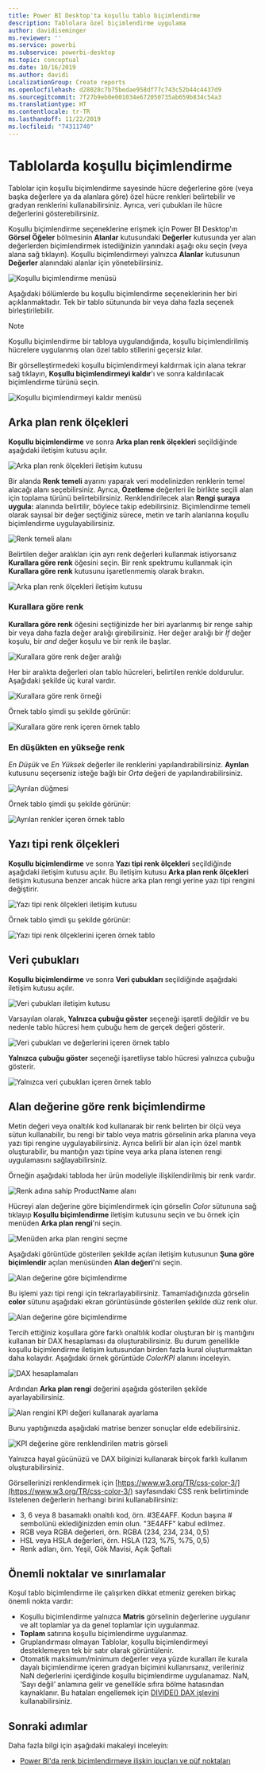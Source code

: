 ```yaml
---
title: Power BI Desktop'ta koşullu tablo biçimlendirme
description: Tablolara özel biçimlendirme uygulama
author: davidiseminger
ms.reviewer: ''
ms.service: powerbi
ms.subservice: powerbi-desktop
ms.topic: conceptual
ms.date: 10/16/2019
ms.author: davidi
LocalizationGroup: Create reports
ms.openlocfilehash: d28028c7b75bedae958df77c743c52b44c4437d9
ms.sourcegitcommit: 7f27b9eb0e001034e672050735ab659b834c54a3
ms.translationtype: HT
ms.contentlocale: tr-TR
ms.lasthandoff: 11/22/2019
ms.locfileid: "74311740"
---
```

# <a name="conditional-formatting-in-tables"></a>Tablolarda koşullu biçimlendirme 
Tablolar için koşullu biçimlendirme sayesinde hücre değerlerine göre (veya başka değerlere ya da alanlara göre) özel hücre renkleri belirtebilir ve gradyan renklerini kullanabilirsiniz. Ayrıca, veri çubukları ile hücre değerlerini gösterebilirsiniz. 

Koşullu biçimlendirme seçeneklerine erişmek için Power BI Desktop'ın **Görsel Öğeler** bölmesinin **Alanlar** kutusundaki **Değerler** kutusunda yer alan değerlerden biçimlendirmek istediğinizin yanındaki aşağı oku seçin (veya alana sağ tıklayın). Koşullu biçimlendirmeyi yalnızca **Alanlar** kutusunun **Değerler** alanındaki alanlar için yönetebilirsiniz.

![Koşullu biçimlendirme menüsü](media/desktop-conditional-table-formatting/table-formatting-0-popup-menu.png)

Aşağıdaki bölümlerde bu koşullu biçimlendirme seçeneklerinin her biri açıklanmaktadır. Tek bir tablo sütununda bir veya daha fazla seçenek birleştirilebilir.

> [!NOTE]
> Koşullu biçimlendirme bir tabloya uygulandığında, koşullu biçimlendirilmiş hücrelere uygulanmış olan özel tablo stillerini geçersiz kılar.

Bir görselleştirmedeki koşullu biçimlendirmeyi kaldırmak için alana tekrar sağ tıklayın, **Koşullu biçimlendirmeyi kaldır**'ı ve sonra kaldırılacak biçimlendirme türünü seçin.

![Koşullu biçimlendirmeyi kaldır menüsü](media/desktop-conditional-table-formatting/table-formatting-1-remove.png)

## <a name="background-color-scales"></a>Arka plan renk ölçekleri

**Koşullu biçimlendirme** ve sonra **Arka plan renk ölçekleri** seçildiğinde aşağıdaki iletişim kutusu açılır.

![Arka plan renk ölçekleri iletişim kutusu](media/desktop-conditional-table-formatting/table-formatting-1-default-dialog.png)

Bir alanda **Renk temeli** ayarını yaparak veri modelinizden renklerin temel alacağı alanı seçebilirsiniz. Ayrıca, **Özetleme** değerleri ile birlikte seçili alan için toplama türünü belirtebilirsiniz. Renklendirilecek alan **Rengi şuraya uygula:** alanında belirtilir, böylece takip edebilirsiniz. Biçimlendirme temeli olarak sayısal bir değer seçtiğiniz sürece, metin ve tarih alanlarına koşullu biçimlendirme uygulayabilirsiniz.

![Renk temeli alanı](media/desktop-conditional-table-formatting/table-formatting-1-apply-color-to.png)

Belirtilen değer aralıkları için ayrı renk değerleri kullanmak istiyorsanız **Kurallara göre renk** öğesini seçin. Bir renk spektrumu kullanmak için **Kurallara göre renk** kutusunu işaretlenmemiş olarak bırakın. 

![Arka plan renk ölçekleri iletişim kutusu](media/desktop-conditional-table-formatting/table-formatting-1-color-by-rules-dialog.png)

### <a name="color-by-rules"></a>Kurallara göre renk

**Kurallara göre renk** öğesini seçtiğinizde her biri ayarlanmış bir renge sahip bir veya daha fazla değer aralığı girebilirsiniz.  Her değer aralığı bir *If* değer koşulu, bir *and* değer koşulu ve bir renk ile başlar.

![Kurallara göre renk değer aralığı](media/desktop-conditional-table-formatting/table-formatting-1-color-by-rules-if-value.png)

Her bir aralıkta değerleri olan tablo hücreleri, belirtilen renkle doldurulur. Aşağıdaki şekilde üç kural vardır.

![Kurallara göre renk örneği](media/desktop-conditional-table-formatting/table-formatting-1-color-by-rules.png)

Örnek tablo şimdi şu şekilde görünür:

![Kurallara göre renk içeren örnek tablo](media/desktop-conditional-table-formatting/table-formatting-1-color-by-rules-table.png)


### <a name="color-minimum-to-maximum"></a>En düşükten en yükseğe renk

*En Düşük* ve *En Yüksek* değerler ile renklerini yapılandırabilirsiniz. **Ayrılan** kutusunu seçerseniz isteğe bağlı bir *Orta* değeri de yapılandırabilirsiniz.

![Ayrılan düğmesi](media/desktop-conditional-table-formatting/table-formatting-1-diverging.png)

Örnek tablo şimdi şu şekilde görünür:

![Ayrılan renkler içeren örnek tablo](media/desktop-conditional-table-formatting/table-formatting-1-diverging-table.png)

## <a name="font-color-scales"></a>Yazı tipi renk ölçekleri

**Koşullu biçimlendirme** ve sonra **Yazı tipi renk ölçekleri** seçildiğinde aşağıdaki iletişim kutusu açılır. Bu iletişim kutusu **Arka plan renk ölçekleri** iletişim kutusuna benzer ancak hücre arka plan rengi yerine yazı tipi rengini değiştirir.

![Yazı tipi renk ölçekleri iletişim kutusu](media/desktop-conditional-table-formatting/table-formatting-2-diverging.png)

Örnek tablo şimdi şu şekilde görünür:

![Yazı tipi renk ölçeklerini içeren örnek tablo](media/desktop-conditional-table-formatting/table-formatting-2-table.png)

## <a name="data-bars"></a>Veri çubukları

**Koşullu biçimlendirme** ve sonra **Veri çubukları** seçildiğinde aşağıdaki iletişim kutusu açılır. 

![Veri çubukları iletişim kutusu](media/desktop-conditional-table-formatting/table-formatting-3-default.png)

Varsayılan olarak, **Yalnızca çubuğu göster** seçeneği işaretli değildir ve bu nedenle tablo hücresi hem çubuğu hem de gerçek değeri gösterir.

![Veri çubukları ve değerlerini içeren örnek tablo](media/desktop-conditional-table-formatting/table-formatting-3-default-table.png)

**Yalnızca çubuğu göster** seçeneği işaretliyse tablo hücresi yalnızca çubuğu gösterir.

![Yalnızca veri çubukları içeren örnek tablo](media/desktop-conditional-table-formatting/table-formatting-3-default-table-bars.png)

## <a name="color-formatting-by-field-value"></a>Alan değerine göre renk biçimlendirme

Metin değeri veya onaltılık kod kullanarak bir renk belirten bir ölçü veya sütun kullanabilir, bu rengi bir tablo veya matris görselinin arka planına veya yazı tipi rengine uygulayabilirsiniz. Ayrıca belirli bir alan için özel mantık oluşturabilir, bu mantığın yazı tipine veya arka plana istenen rengi uygulamasını sağlayabilirsiniz.

Örneğin aşağıdaki tabloda her ürün modeliyle ilişkilendirilmiş bir renk vardır. 

![Renk adına sahip ProductName alanı](media/desktop-conditional-table-formatting/conditional-table-formatting_01.png)

Hücreyi alan değerine göre biçimlendirmek için görselin *Color* sütununa sağ tıklayıp **Koşullu biçimlendirme** iletişim kutusunu seçin ve bu örnek için menüden **Arka plan rengi**'ni seçin. 

![Menüden arka plan rengini seçme](media/desktop-conditional-table-formatting/conditional-table-formatting_02.png)

Aşağıdaki görüntüde gösterilen şekilde açılan iletişim kutusunun **Şuna göre biçimlendir** açılan menüsünden **Alan değeri**'ni seçin.

![Alan değerine göre biçimlendirme](media/desktop-conditional-table-formatting/conditional-table-formatting_03.png)

Bu işlemi yazı tipi rengi için tekrarlayabilirsiniz. Tamamladığınızda görselin **color** sütunu aşağıdaki ekran görüntüsünde gösterilen şekilde düz renk olur.

![Alan değerine göre biçimlendirme](media/desktop-conditional-table-formatting/conditional-table-formatting_04.png)

Tercih ettiğiniz koşullara göre farklı onaltılık kodlar oluşturan bir iş mantığını kullanan bir DAX hesaplaması da oluşturabilirsiniz. Bu durum genellikle koşullu biçimlendirme iletişim kutusundan birden fazla kural oluşturmaktan daha kolaydır. Aşağıdaki örnek görüntüde *ColorKPI* alanını inceleyin.

![DAX hesaplamaları](media/desktop-conditional-table-formatting/conditional-table-formatting_05.png)

Ardından **Arka plan rengi** değerini aşağıda gösterilen şekilde ayarlayabilirsiniz.

![Alan rengini KPI değeri kullanarak ayarlama](media/desktop-conditional-table-formatting/conditional-table-formatting_06.png)

Bunu yaptığınızda aşağıdaki matrise benzer sonuçlar elde edebilirsiniz.

![KPI değerine göre renklendirilen matris görseli](media/desktop-conditional-table-formatting/conditional-table-formatting_07.png)

Yalnızca hayal gücünüzü ve DAX bilginizi kullanarak birçok farklı kullanım oluşturabilirsiniz.

Görsellerinizi renklendirmek için [https://www.w3.org/TR/css-color-3/](https://www.w3.org/TR/css-color-3/) sayfasındaki CSS renk belirtiminde listelenen değerlerin herhangi birini kullanabilirsiniz:
* 3, 6 veya 8 basamaklı onaltılı kod, örn. #3E4AFF. Kodun başına # sembolünü eklediğinizden emin olun. "3E4AFF" kabul edilmez. 
* RGB veya RGBA değerleri, örn. RGBA (234, 234, 234, 0,5)
* HSL veya HSLA değerleri, örn. HSLA (123, %75, %75, 0,5)
* Renk adları, örn. Yeşil, Gök Mavisi, Açık Şeftali 

## <a name="considerations-and-limitations"></a>Önemli noktalar ve sınırlamalar
Koşul tablo biçimlendirme ile çalışırken dikkat etmeniz gereken birkaç önemli nokta vardır:

* Koşullu biçimlendirme yalnızca **Matris** görselinin değerlerine uygulanır ve alt toplamlar ya da genel toplamlar için uygulanmaz. 
* **Toplam** satırına koşullu biçimlendirme uygulanmaz.
* Gruplandırması olmayan Tablolar, koşullu biçimlendirmeyi desteklemeyen tek bir satır olarak görüntülenir.
* Otomatik maksimum/minimum değerler veya yüzde kuralları ile kurala dayalı biçimlendirme içeren gradyan biçimini kullanırsanız, verileriniz NaN değerlerini içerdiğinde koşullu biçimlendirme uygulanamaz. NaN, ‘Sayı değil’ anlamına gelir ve genellikle sıfıra bölme hatasından kaynaklanır. Bu hataları engellemek için [DIVIDE() DAX işlevini](https://docs.microsoft.com/dax/divide-function-dax) kullanabilirsiniz.


## <a name="next-steps"></a>Sonraki adımlar
Daha fazla bilgi için aşağıdaki makaleyi inceleyin:  

* [Power BI'da renk biçimlendirmeye ilişkin ipuçları ve püf noktaları](visuals/service-tips-and-tricks-for-color-formatting.md)  

